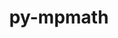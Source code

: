 ---
title: "py-mpmath"
layout: cache
categories: [package, v0.20.3]
meta: {"versions": ["1.2.1"], "compilers": ["gcc@=11.1.0", "gcc@=11.4.0"], "oss": ["ubuntu20.04", "ubuntu22.04"], "platforms": ["linux"], "targets": ["x86_64_v3"], "stacks": ["e4s", "ml-linux-x86_64-cpu", "ml-linux-x86_64-cuda", "ml-linux-x86_64-rocm", "root"], "num_specs": 2, "num_specs_by_stack": {"e4s": 1, "root": 2, "ml-linux-x86_64-cpu": 1, "ml-linux-x86_64-cuda": 1, "ml-linux-x86_64-rocm": 1}}
spec_details: [{"hash": "hk2ozkflhnyde4qnehib3zjvrtvg2g22", "compiler": "gcc@=11.1.0", "versions": ["1.2.1"], "os": "ubuntu20.04", "platform": "linux", "target": "x86_64_v3", "variants": ["build_system=python_pip"], "stacks": ["e4s", "root"], "size": "-", "tarball": "https://binaries.spack.io/releases/v0.20.3/build_cache/linux-ubuntu20.04-x86_64_v3/gcc-11.1.0/py-mpmath-1.2.1/linux-ubuntu20.04-x86_64_v3-gcc-11.1.0-py-mpmath-1.2.1-hk2ozkflhnyde4qnehib3zjvrtvg2g22.spack"}, {"hash": "fmzi6prujizmbbxd4paznjlrxyy4kte2", "compiler": "gcc@=11.4.0", "versions": ["1.2.1"], "os": "ubuntu22.04", "platform": "linux", "target": "x86_64_v3", "variants": ["build_system=python_pip"], "stacks": ["ml-linux-x86_64-cpu", "ml-linux-x86_64-cuda", "ml-linux-x86_64-rocm", "root"], "size": "-", "tarball": "https://binaries.spack.io/releases/v0.20.3/build_cache/linux-ubuntu22.04-x86_64_v3/gcc-11.4.0/py-mpmath-1.2.1/linux-ubuntu22.04-x86_64_v3-gcc-11.4.0-py-mpmath-1.2.1-fmzi6prujizmbbxd4paznjlrxyy4kte2.spack"}]
---